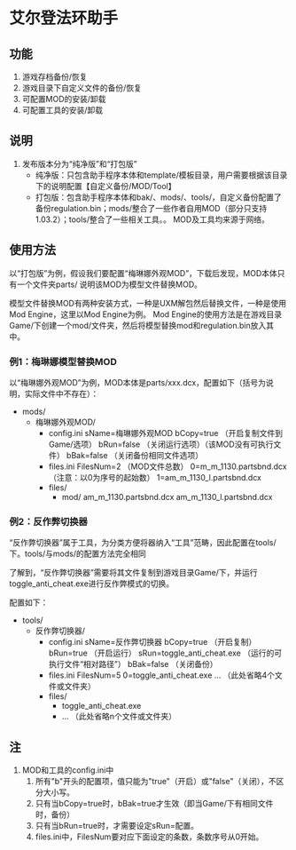 # 艾尔登法环助手

## 功能
1. 游戏存档备份/恢复
2. 游戏目录下自定义文件的备份/恢复
3. 可配置MOD的安装/卸载
4. 可配置工具的安装/卸载

## 说明
1. 发布版本分为“纯净版”和“打包版”
    - 纯净版：只包含助手程序本体和template/模板目录，用户需要根据该目录下的说明配置【自定义备份/MOD/Tool】
    - 打包版：包含助手程序本体和bak/、mods/、tools/，自定义备份配置了备份regulation.bin；mods/整合了一些作者自用MOD（部分只支持1.03.2）；tools/整合了一些相关工具。。
        MOD及工具均来源于网络。

## 使用方法
以“打包版”为例，假设我们要配置“梅琳娜外观MOD”，下载后发现，MOD本体只有一个文件夹parts/
说明该MOD为模型文件替换MOD。

模型文件替换MOD有两种安装方式，一种是UXM解包然后替换文件，一种是使用Mod Engine，这里以Mod Engine为例。
Mod Engine的使用方法是在游戏目录Game/下创建一个mod/文件夹，然后将模型替换mod和regulation.bin放入其中。

### 例1：梅琳娜模型替换MOD
以“梅琳娜外观MOD”为例，MOD本体是parts/xxx.dcx，配置如下（括号为说明，实际文件中不存在）：
- mods/
    - 梅琳娜外观MOD/
        - config.ini
            sName=梅琳娜外观MOD
            bCopy=true （开启复制文件到Game/选项）
            bRun=false （关闭运行选项）（该MOD没有可执行文件）
            bBak=false （关闭备份相同文件选项）
        - files.ini
            FilesNum=2 （MOD文件总数）
            0=m_m_1130.partsbnd.dcx （注意：以0为序号的起始数）
            1=am_m_1130_l.partsbnd.dcx
        - files/
            - mod/
                am_m_1130.partsbnd.dcx
                am_m_1130_l.partsbnd.dcx

### 例2：反作弊切换器
“反作弊切换器”属于工具，为分类方便将器纳入“工具”范畴，因此配置在tools/下。tools/与mods/的配置方法完全相同

了解到，“反作弊切换器”需要将其文件复制到游戏目录Game/下，并运行toggle_anti_cheat.exe进行反作弊模式的切换。

配置如下：
- tools/
    - 反作弊切换器/
        - config.ini
            sName=反作弊切换器
            bCopy=true （开启复制）
            bRun=true （开启运行）
            sRun=toggle_anti_cheat.exe （运行的可执行文件“相对路径”）
            bBak=false （关闭备份）
        - files.ini
            FilesNum=5
            0=toggle_anti_cheat.exe
            ... （此处省略4个文件或文件夹）
        - files/
            - toggle_anti_cheat.exe
            - ... （此处省略n个文件或文件夹）

## 注
1. MOD和工具的config.ini中
    1. 所有"b"开头的配置项，值只能为"true"（开启）或"false"（关闭），不区分大小写。
    2. 只有当bCopy=true时，bBak=true才生效（即当Game/下有相同文件时，备份）
    3. 只有当bRun=true时，才需要设定sRun=配置。
    4. files.ini中，FilesNum要对应下面设定的条数，条数序号从0开始。
